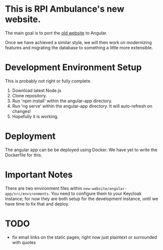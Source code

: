 # This is RPI Ambulance's new website.

The main goal is to port the [old website](https://github.com/rpiambulance/website) to Angular.

Once we have achieved a similar style, we will then work on modernizing features and migrating the database to something a little more extensible.

# Development Environment Setup

This is probably not right or fully complete.

1. Download latest Node.js
2. Clone repository.
3. Run 'npm install' within the angular-app directory.
4. Run 'ng serve' within the angular-app directory. It will auto-refresh on changes!
5. Hopefully it is working.

# Deployment

The angular app can be be deployed using Docker. We have yet to write the Dockerfile for this.


# Important Notes

There are two environment files within ```new-website/angular-app/src/environments```. You need to configure them to your Keycloak instance; for now they are both setup for the development instance, until we have time to fix that and deploy.

# TODO

- fix email links on the static pages; right now just plaintext or surrounded with quotes
